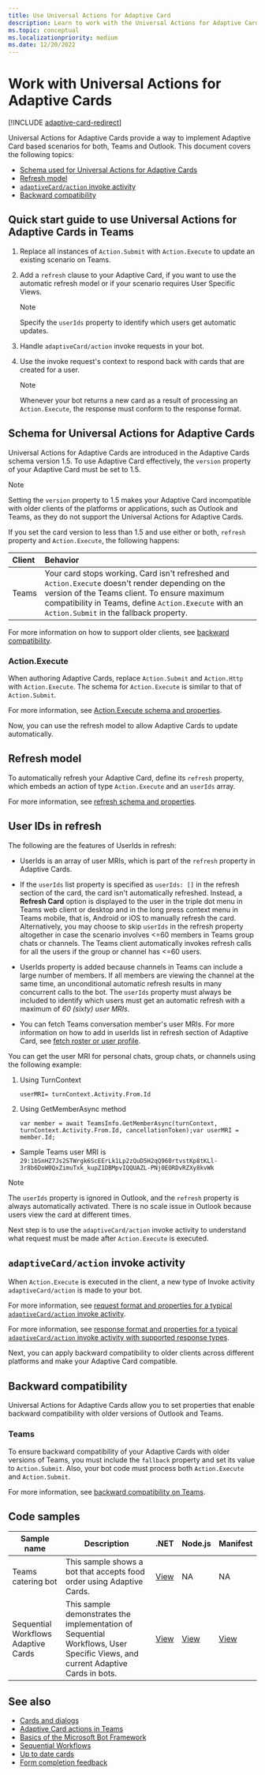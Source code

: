 ```yaml
---
title: Use Universal Actions for Adaptive Card
description: Learn to work with the Universal Actions for Adaptive Cards, including Schema for UniversalActions for Adaptive cards, Refresh model, and backward compatibility
ms.topic: conceptual
ms.localizationpriority: medium
ms.date: 12/20/2022
---
```


# Work with Universal Actions for Adaptive Cards

[!INCLUDE [adaptive-card-redirect](../../includes/adaptive-card-redirect.md)]

Universal Actions for Adaptive Cards provide a way to implement Adaptive Card based scenarios for both, Teams and Outlook. This document covers the following topics:

* [Schema used for Universal Actions for Adaptive Cards](#schema-for-universal-actions-for-adaptive-cards)
* [Refresh model](#refresh-model)
* [`adaptiveCard/action` invoke activity](#adaptivecardaction-invoke-activity)
* [Backward compatibility](#backward-compatibility)

## Quick start guide to use Universal Actions for Adaptive Cards in Teams

1. Replace all instances of `Action.Submit` with `Action.Execute` to update an existing scenario on Teams.
2. Add a `refresh` clause to your Adaptive Card, if you want to use the automatic refresh model or if your scenario requires User Specific Views.

    >[!NOTE]
    > Specify the `userIds` property to identify which users get automatic updates.

3. Handle `adaptiveCard/action` invoke requests in your bot.
4. Use the invoke request's context to respond back with cards that are created for a user.

    > [!NOTE]
    > Whenever your bot returns a new card as a result of processing an `Action.Execute`, the response must conform to the response format.

## Schema for Universal Actions for Adaptive Cards

Universal Actions for Adaptive Cards are introduced in the Adaptive Cards schema version 1.5. To use Adaptive Card effectively, the `version` property of your Adaptive Card must be set to 1.5.

> [!NOTE]
> Setting the `version` property to 1.5 makes your Adaptive Card incompatible with older clients of the platforms or applications, such as Outlook and Teams, as they do not support the Universal Actions for Adaptive Cards.

If you set the card version to less than 1.5 and use either or both, `refresh` property and `Action.Execute`, the following happens:

| Client | Behavior |
| :-- | :-- |
| Teams | Your card stops working. Card isn't refreshed and `Action.Execute` doesn't render depending on the version of the Teams client. To ensure maximum compatibility in Teams, define `Action.Execute` with an `Action.Submit` in the fallback property. |

For more information on how to support older clients, see [backward compatibility](#backward-compatibility).

### Action.Execute

When authoring Adaptive Cards, replace `Action.Submit` and `Action.Http` with `Action.Execute`. The schema for `Action.Execute` is similar to that of `Action.Submit`.

For more information, see [Action.Execute schema and properties](/adaptive-cards/authoring-cards/universal-action-model#actionexecute).

Now, you can use the refresh model to allow Adaptive Cards to update automatically.

## Refresh model

To automatically refresh your Adaptive Card, define its `refresh` property, which embeds an action of type `Action.Execute` and an `userIds` array.

For more information, see [refresh schema and properties](/adaptive-cards/authoring-cards/universal-action-model#refresh-mechanism).

## User IDs in refresh

The following are the features of UserIds in refresh:

* UserIds is an array of user MRIs, which is part of the `refresh` property in Adaptive Cards.

* If the `userIds` list property is specified as `userIds: []` in the refresh section of the card, the card isn't automatically refreshed. Instead, a **Refresh Card** option is displayed to the user in the triple dot menu in Teams web client or desktop and in the long press context menu in Teams mobile, that is, Android or iOS to manually refresh the card. Alternatively, you may choose to skip `userIds` in the refresh property altogether in case the scenario involves <=60 members in Teams group chats or channels. The Teams client automatically invokes refresh calls for all the users if the group or channel has <=60 users.

* UserIds property is added because channels in Teams can include a large number of members. If all members are viewing the channel at the same time, an unconditional automatic refresh results in many concurrent calls to the bot. The `userIds` property must always be included to identify which users must get an automatic refresh with a maximum of *60 (sixty) user MRIs*.

* You can fetch Teams conversation member's user MRIs. For more information on how to add in userIds list in refresh section of Adaptive Card, see [fetch roster or user profile](/microsoftteams/platform/bots/how-to/get-teams-context?tabs=dotnet#fetch-the-roster-or-user-profile).

 You can get the user MRI for personal chats, group chats, or channels using the following example:

 1. Using TurnContext  

     `userMRI= turnContext.Activity.From.Id`

 1. Using GetMemberAsync method
  
     `var member = await TeamsInfo.GetMemberAsync(turnContext, turnContext.Activity.From.Id, cancellationToken);var userMRI = member.Id;`

* Sample Teams user MRI is `29:1bSnHZ7Js2STWrgk6ScEErLk1Lp2zQuD5H2qQ960rtvstKp8tKLl-3r8b6DoW0QxZimuTxk_kupZ1DBMpvIQQUAZL-PNj0EORDvRZXy8kvWk`

> [!NOTE]
> The `userIds` property is ignored in Outlook, and the `refresh` property is always automatically activated. There is no scale issue in Outlook because users view the card at different times.

Next step is to use the `adaptiveCard/action` invoke activity to understand what request must be made after `Action.Execute` is executed.

## `adaptiveCard/action` invoke activity

When `Action.Execute` is executed in the client, a new type of Invoke activity `adaptiveCard/action` is made to your bot.

For more information, see [request format and properties for a typical `adaptiveCard/action` invoke activity](/adaptive-cards/authoring-cards/universal-action-model#request-format).

For more information, see [response format and properties for a typical `adaptiveCard/action` invoke activity with supported response types](/adaptive-cards/authoring-cards/universal-action-model#response-format).

Next, you can apply backward compatibility to older clients across different platforms and make your Adaptive Card compatible.

## Backward compatibility

Universal Actions for Adaptive Cards allow you to set properties that enable backward compatibility with older versions of Outlook and Teams.

### Teams

To ensure backward compatibility of your Adaptive Cards with older versions of Teams, you must include the `fallback` property and set its value to `Action.Submit`. Also, your bot code must process both `Action.Execute` and `Action.Submit`.

For more information, see [backward compatibility on Teams](/adaptive-cards/authoring-cards/universal-action-model#teams).

## Code samples

|Sample name | Description | .NET | Node.js | Manifest|
|----------------|-----------------|--------------|--------------|--------------|
| Teams catering bot | This sample shows  a bot that accepts food order using Adaptive Cards. |[View](https://github.com/OfficeDev/Microsoft-Teams-Samples/tree/main/samples/bot-teams-catering/csharp)| NA | NA|
| Sequential Workflows Adaptive Cards | This sample demonstrates the implementation of Sequential Workflows, User Specific Views, and current Adaptive Cards in bots. | [View](https://github.com/OfficeDev/Microsoft-Teams-Samples/tree/main/samples/bot-sequential-flow-adaptive-cards/csharp) | [View](https://github.com/OfficeDev/Microsoft-Teams-Samples/tree/main/samples/bot-sequential-flow-adaptive-cards/nodejs) | [View](https://github.com/OfficeDev/Microsoft-Teams-Samples/blob/main/samples/bot-sequential-flow-adaptive-cards/csharp/demo-manifest/bot-sequential-flow-adaptive-cards.zip) |

## See also

* [Cards and dialogs](../../cards-and-task-modules.md)
* [Adaptive Card actions in Teams](~/task-modules-and-cards/cards/cards-actions.md#adaptive-cards-actions)
* [Basics of the Microsoft Bot Framework](/azure/bot-service/bot-builder-basics?view=azure-bot-service-4.0&preserve-view=true)
* [Sequential Workflows](~/task-modules-and-cards/cards/universal-actions-for-adaptive-cards/sequential-workflows.md)
* [Up to date cards](~/task-modules-and-cards/cards/universal-actions-for-adaptive-cards/up-to-date-views.md)
* [Form completion feedback](../cards-actions.md#form-completion-feedback)
